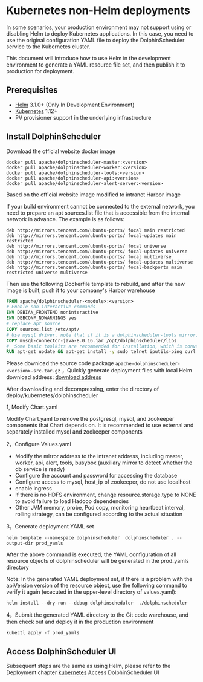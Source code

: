 # Kubernetes non-Helm deployments

In some scenarios, your production environment may not support using or disabling Helm to deploy Kubernetes applications. In this case, you need to use the original configuration YAML file to deploy the DolphinScheduler service to the Kubernetes cluster.

This document will introduce how to use Helm in the development environment to generate a YAML resource file set, and then publish it to production for deployment.

## Prerequisites

- [Helm](https://helm.sh/) 3.1.0+ (Only In Development Environment)
- [Kubernetes](https://kubernetes.io/) 1.12+
- PV provisioner support in the underlying infrastructure

## Install DolphinScheduler

Download the official website docker image

```
docker pull apache/dolphinscheduler-master:<version>
docker pull apache/dolphinscheduler-worker:<version>
docker pull apache/dolphinscheduler-tools:<version>
docker pull apache/dolphinscheduler-api:<version>
docker pull apache/dolphinscheduler-alert-server:<version>
```

Based on the official website image modified to intranet Harbor image

If your build environment cannot be connected to the external network, you need to prepare an apt sources.list file that is accessible from the internal network in advance. The example is as follows:

```shell
deb http://mirrors.tencent.com/ubuntu-ports/ focal main restricted
deb http://mirrors.tencent.com/ubuntu-ports/ focal-updates main restricted
deb http://mirrors.tencent.com/ubuntu-ports/ focal universe
deb http://mirrors.tencent.com/ubuntu-ports/ focal-updates universe
deb http://mirrors.tencent.com/ubuntu-ports/ focal multiverse
deb http://mirrors.tencent.com/ubuntu-ports/ focal-updates multiverse
deb http://mirrors.tencent.com/ubuntu-ports/ focal-backports main restricted universe multiverse
```

Then use the following Dockerfile template to rebuild, and after the new image is built, push it to your company's Harbor warehouse

```Dockerfile
FROM apache/dolphinscheduler-<module>:<version>
# Enable non-interactive commands
ENV DEBIAN_FRONTEND noninteractive
ENV DEBCONF_NOWARNINGS yes
# replace apt source
COPY sources.list /etc/apt/
# Use mysql driver, note that if it is a dolphinscheduler-tools mirror, you need to use the /opt/dolphinscheduler/tools/libs directory
COPY mysql-connector-java-8.0.16.jar /opt/dolphinscheduler/libs
#  Some basic toolkits are recommended for installation, which is convenient for debugging and troubleshooting when problems occur
RUN apt-get update && apt-get install -y sudo telnet iputils-ping curl dnsutils iproute2 vim traceroute procps nload
```

Please download the source code package `apache-dolphinscheduler-<version>-src.tar.gz` ，Quickly generate deployment files with local Helm download address: [download address](https://dolphinscheduler.apache.org/zh-cn/download)

After downloading and decompressing, enter the directory of deploy/kubernetes/dolphinscheduler

1, Modify Chart.yaml

Modify Chart.yaml to remove the postgresql, mysql, and zookeeper components that Chart depends on. It is recommended to use external and separately installed mysql and zookeeper components

2，Configure Values.yaml

- Modify the mirror address to the intranet address, including master, worker, api, alert, tools, busybox (auxiliary mirror to detect whether the db service is ready)
- Configure the account and password for accessing the database
- Configure access to mysql, host_ip of zookeeper, do not use localhost
- enable ingress
- If there is no HDFS environment, change resource.storage.type to NONE to avoid failure to load Hadoop dependencies
- Other JVM memory, probe, Pod copy, monitoring heartbeat interval, rolling strategy, can be configured according to the actual situation

3，Generate deployment YAML set

```shell
helm template --namespace dolphinscheduler  dolphinscheduler . --output-dir prod_yamls
```

After the above command is executed, the YAML configuration of all resource objects of dolphinscheduler will be generated in the prod_yamls directory

Note: In the generated YAML deployment set, if there is a problem with the apiVersion version of the resource object, use the following command to verify it again (executed in the upper-level directory of values.yaml):

```shell
helm install --dry-run --debug dolphinscheduler  ./dolphinscheduler
```

4，Submit the generated YAML directory to the Git code warehouse, and then check out and deploy it in the production environment

```shell
kubectl apply -f prod_yamls
```

## Access DolphinScheduler UI

Subsequent steps are the same as using Helm, please refer to the Deployment chapter [kubernetes](./kubernetes.md) Access DolphinScheduler UI

